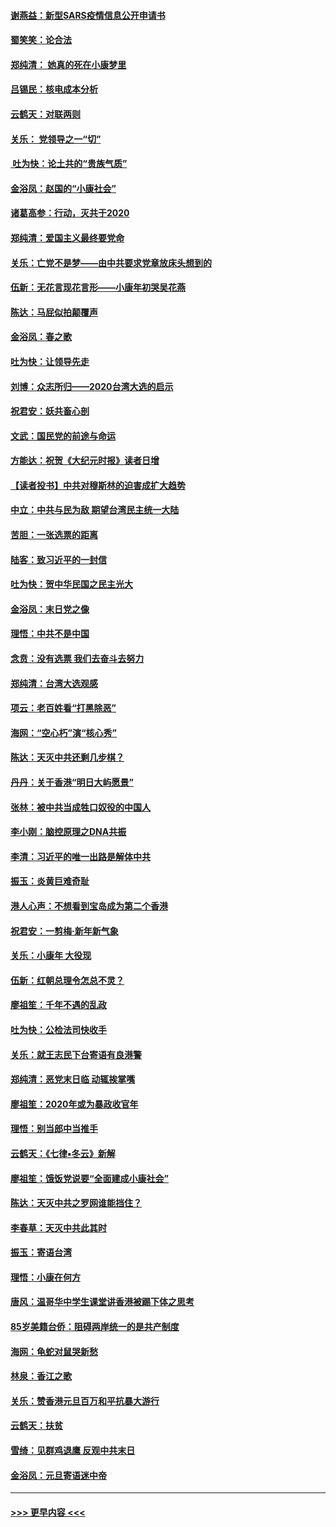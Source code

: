#### [谢燕益：新型SARS疫情信息公开申请书](../pages/nsc993/n11808840.md?t=01220701) 
#### [蜀笑笑：论合法](../pages/nsc993/n11808064.md?t=01220701) 
#### [郑纯清： 她真的死在小康梦里](../pages/nsc993/n11806623.md?t=01220701) 
#### [吕锡民：核电成本分析](../pages/nsc993/n11806284.md?t=01220701) 
#### [云鹤天：对联两则](../pages/nsc993/n11805957.md?t=01220701) 
#### [关乐： 党领导之一“切”](../pages/nsc993/n11804505.md?t=01220701) 
#### [ 吐为快：论土共的“贵族气质”](../pages/nsc993/n11804490.md?t=01220701) 
#### [金浴凤：赵国的“小康社会”](../pages/nsc993/n11804452.md?t=01220701) 
#### [诸葛高参：行动，灭共于2020](../pages/nsc993/n11804120.md?t=01220701) 
#### [郑纯清：爱国主义最终要党命](../pages/nsc993/n11802197.md?t=01220701) 
#### [关乐：亡党不是梦——由中共要求党章放床头想到的](../pages/nsc993/n11802156.md?t=01220701) 
#### [伍新：无花言现花言形——小康年初哭吴花燕](../pages/nsc993/n11800044.md?t=01220701) 
#### [陈达：马屁似拍颠覆声](../pages/nsc993/n11800010.md?t=01220701) 
#### [金浴凤：春之歌](../pages/nsc993/n11797687.md?t=01220701) 
#### [吐为快：让领导先走](../pages/nsc993/n11797512.md?t=01220701) 
#### [刘博：众志所归——2020台湾大选的启示](../pages/nsc993/n11796878.md?t=01220701) 
#### [祝君安：妖共畜心剖](../pages/nsc993/n11794273.md?t=01220701) 
#### [文武：国民党的前途与命运](../pages/nsc993/n11794198.md?t=01220701) 
#### [方能达：祝贺《大纪元时报》读者日增](../pages/nsc993/n11793807.md?t=01220701) 
#### [【读者投书】中共对穆斯林的迫害成扩大趋势](../pages/nsc993/n11791371.md?t=01220701) 
#### [中立：中共与民为敌 期望台湾民主统一大陆](../pages/nsc993/n11790392.md?t=01220701) 
#### [苦胆：一张选票的距离](../pages/nsc993/n11788914.md?t=01220701) 
#### [陆客：致习近平的一封信](../pages/nsc993/n11788867.md?t=01220701) 
#### [吐为快：贺中华民国之民主光大](../pages/nsc993/n11788618.md?t=01220701) 
#### [金浴凤：末日党之像](../pages/nsc993/n11787475.md?t=01220701) 
#### [理悟：中共不是中国](../pages/nsc993/n11787463.md?t=01220701) 
#### [念贲：没有选票  我们去奋斗去努力](../pages/nsc993/n11787398.md?t=01220701) 
#### [郑纯清：台湾大选观感](../pages/nsc993/n11786210.md?t=01220701) 
#### [项云：老百姓看“打黑除恶”](../pages/nsc993/n11785398.md?t=01220701) 
#### [海网：“空心朽”演“核心秀”](../pages/nsc993/n11783874.md?t=01220701) 
#### [陈达：天灭中共还剩几步棋？](../pages/nsc993/n11783719.md?t=01220701) 
#### [丹丹：关于香港“明日大屿愿景”](../pages/nsc993/n11783273.md?t=01220701) 
#### [张林：被中共当成牲口奴役的中国人](../pages/nsc993/n11782397.md?t=01220701) 
#### [李小刚：脑控原理之DNA共振](../pages/nsc993/n11780962.md?t=01220701) 
#### [李清：习近平的唯一出路是解体中共](../pages/nsc993/n11780866.md?t=01220701) 
#### [振玉：炎黄巨难奇耻](../pages/nsc993/n11779632.md?t=01220701) 
#### [港人心声：不想看到宝岛成为第二个香港](../pages/nsc993/n11778817.md?t=01220701) 
#### [祝君安：一剪梅‧新年新气象](../pages/nsc993/n11776340.md?t=01220701) 
#### [关乐：小康年 大役现](../pages/nsc993/n11774213.md?t=01220701) 
#### [伍新：红朝总理令怎总不灵？](../pages/nsc993/n11770813.md?t=01220701) 
#### [廖祖笙：千年不遇的乱政](../pages/nsc993/n11770373.md?t=01220701) 
#### [吐为快：公检法司快收手](../pages/nsc993/n11770359.md?t=01220701) 
#### [关乐：就王志民下台寄语有良港警](../pages/nsc993/n11769903.md?t=01220701) 
#### [郑纯清：恶党末日临 动辄挨掌嘴](../pages/nsc993/n11769356.md?t=01220701) 
#### [廖祖笙：2020年或为暴政收官年](../pages/nsc993/n11768216.md?t=01220701) 
#### [理悟：别当郎中当推手](../pages/nsc993/n11768243.md?t=01220701) 
#### [云鹤天：《七律▪冬云》新解](../pages/nsc993/n11768204.md?t=01220701) 
#### [廖祖笙：饿饭党说要“全面建成小康社会”](../pages/nsc993/n11767482.md?t=01220701) 
#### [陈达：天灭中共之罗网谁能挡住？](../pages/nsc993/n11767465.md?t=01220701) 
#### [李春草：天灭中共此其时](../pages/nsc993/n11767452.md?t=01220701) 
#### [振玉：寄语台湾](../pages/nsc993/n11767432.md?t=01220701) 
#### [理悟：小康在何方](../pages/nsc993/n11767394.md?t=01220701) 
#### [唐风：温哥华中学生课堂讲香港被踢下体之思考](../pages/nsc993/n11766848.md?t=01220701) 
#### [85岁美籍台侨：阻碍两岸统一的是共产制度](../pages/nsc993/n11765043.md?t=01220701) 
#### [海网：龟蛇对鼠哭新愁](../pages/nsc993/n11764895.md?t=01220701) 
#### [林泉：香江之歌](../pages/nsc993/n11764415.md?t=01220701) 
#### [关乐：赞香港元旦百万和平抗暴大游行](../pages/nsc993/n11764382.md?t=01220701) 
#### [云鹤天：扶贫](../pages/nsc993/n11764245.md?t=01220701) 
#### [雪绮：见群鸡退鹰  反观中共末日](../pages/nsc993/n11762112.md?t=01220701) 
#### [金浴凤：元旦寄语迷中帝](../pages/nsc993/n11761788.md?t=01220701) 

----
#### [ >>> 更早内容 <<< ](../indexes/nsc993-earlier.md)
